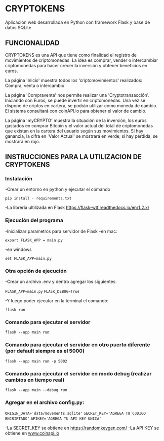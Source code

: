 # CRYPTOKENS

Aplicación web desarrollada en Python con framework Flask y base de datos SQLite

## FUNCIONALIDAD

CRYPTOKENS es una API que tiene como finalidad el registro de movimientos de criptomonedas. La idea es comprar, vender o intercambiar criptomonedas para hacer crecer la inversión y obtener beneficios en euros.

La página 'Inicio' muestra todos los 'criptomovimientos' realizados: Compra, venta o intercambio

La página 'Compraventa' nos permite realizar una 'Cryptotransacción'. Iniciando con Euros, se puede invertir en criptomonedas. Una vez se dispone de criptos en cartera, se podrán utilizar como moneda de cambio. El sistema consultará con coinAPI.io para obtener el valor de cambio.

La página 'myCRYPTO' muestra la situación de la inversión, los euros gastados en comprar Bitcoin y el valor actual del total de criptomonedas que existan en la cartera del usuario según sus movimientos. Si hay ganancia, la cifra en 'Valor Actual' se mostrará en verde; si hay pérdida, se mostrará en rojo.

## INSTRUCCIONES PARA LA UTILIZACION DE CRYPTOKENS

### Instalación

-Crear un entorno en python y ejecutar el comando

```pip install - requirements.txt```

-La librería ultilizada en Flask https://flask-wtf.readthedocs.io/en/1.2.x/

### Ejecución del programa
-Inicializar parametros para servidor de Flask
-en mac:

``export FLASK_APP = main.py``

-en windows

``set FLASK_APP=main.py``

### Otra opción de ejecución
-Crear un archivo .env y dentro agregar los siguientes:

``FLASK_APP=main.py``
``FLASK_DEBUG=True``

-Y luego poder ejecutar en la terminal el comando:

``flask run``

### Comando para ejecutar el servidor

``flask --app main run``

### Comando para ejecutar el servidor en otro puerto diferente (por default siempre es el 5000)

``flask --app main run -p 5002``

### Comando para ejecutar el servidor en modo debug (realizar cambios en tiempo real)

``flask --app main --debug run``

### Agregar en el archivo config.py:

``ORIGIN_DATA='data/movements.sqlite'``
``SECRET_KEY='AGREGA TU CODIGO ENCRIPTADO'``
``APIKEY='AGREGA TU API KEY UNICA'``

-La SECRET_KEY se obtiene en https://randomkeygen.com/
-La API KEY se obtiene en www.coinapi.io

